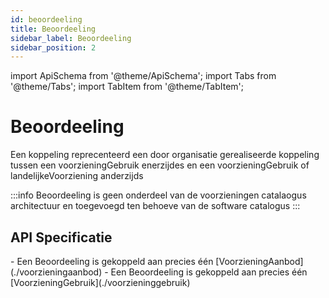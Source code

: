 ```yaml
---
id: beoordeeling
title: Beoordeeling
sidebar_label: Beoordeeling
sidebar_position: 2
---
```


import ApiSchema from '@theme/ApiSchema';
import Tabs from '@theme/Tabs';
import TabItem from '@theme/TabItem';

# Beoordeeling

Een koppeling reprecenteerd een door organisatie gerealiseerde koppeling tussen een voorzieningGebruik enerzijdes en een voorzieningGebruik of landelijkeVoorziening anderzijds

:::info 
Beoordeeling is geen onderdeel van de voorzieningen catalaogus architectuur en toegevoegd ten behoeve van de software catalogus
:::

## API Specificatie
<Tabs>
  <TabItem value="specificaties" label="Specificaties" default>
    <ApiSchema id="gemma" pointer="#/components/schemas/Beoordeeling" />
  </TabItem>
  <TabItem value="relaties" label="Relaties">
    - Een Beoordeeling is gekoppeld aan precies één [VoorzieningAanbod](./voorzieningaanbod)
    - Een Beoordeeling is gekoppeld aan precies één [VoorzieningGebruik](./voorzieninggebruik)
  </TabItem>
</Tabs>
